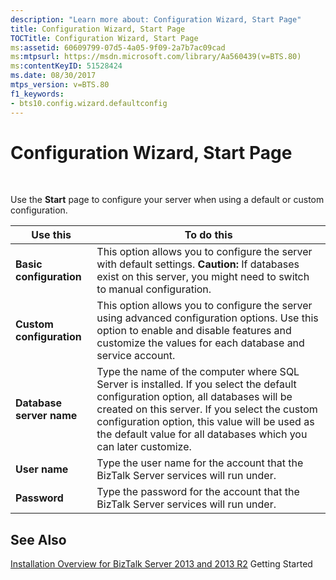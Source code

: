 ```yaml
---
description: "Learn more about: Configuration Wizard, Start Page"
title: Configuration Wizard, Start Page
TOCTitle: Configuration Wizard, Start Page
ms:assetid: 60609799-07d5-4a05-9f09-2a7b7ac09cad
ms:mtpsurl: https://msdn.microsoft.com/library/Aa560439(v=BTS.80)
ms:contentKeyID: 51528424
ms.date: 08/30/2017
mtps_version: v=BTS.80
f1_keywords:
- bts10.config.wizard.defaultconfig
---
```


# Configuration Wizard, Start Page

 

Use the **Start** page to configure your server when using a default or custom configuration.

<table>
<thead>
<tr class="header">
<th>Use this</th>
<th>To do this</th>
</tr>
</thead>
<tbody>
<tr class="odd">
<td><strong>Basic configuration</strong></td>
<td>This option allows you to configure the server with default settings. <strong>Caution:</strong> If databases exist on this server, you might need to switch to manual configuration.</td>
</tr>
<tr class="even">
<td><strong>Custom configuration</strong></td>
<td>This option allows you to configure the server using advanced configuration options. Use this option to enable and disable features and customize the values for each database and service account.</td>
</tr>
<tr class="odd">
<td><strong>Database server name</strong></td>
<td>Type the name of the computer where SQL Server is installed. If you select the default configuration option, all databases will be created on this server. If you select the custom configuration option, this value will be used as the default value for all databases which you can later customize.</td>
</tr>
<tr class="even">
<td><strong>User name</strong></td>
<td>Type the user name for the account that the BizTalk Server services will run under.</td>
</tr>
<tr class="odd">
<td><strong>Password</strong></td>
<td>Type the password for the account that the BizTalk Server services will run under.</td>
</tr>
</tbody>
</table>


## See Also

[Installation Overview for BizTalk Server 2013 and 2013 R2](https://msdn.microsoft.com/library/jj248688\(v=bts.80\))  
Getting Started

